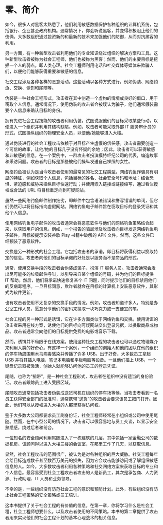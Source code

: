 # 零、简介

如今，很多人对黑客太熟悉了，他们利用敏感数据保护各种组织的计算机系统，包括银行、企业甚至政府机构。通常情况下，你会听说黑客，并变得积极阻止他们的伎俩。大多数组织通过投资新的和最新的技术来加强他们的防御，从而对抗黑客的利用。

另一方面，有一种新型攻击者利用他们的专业知识绕过组织的解决方案和工具。这种新型攻击者被称为社会工程师，他们也被称为黑客；然而，他们的主要目标是挖掘一个人的弱点，即人类心理。社会工程师利用电话和社交媒体等媒体来欺骗人们，以便他们能够获得重要和敏感的信息。

社交工程涉及各种各样的恶意活动，这些活动以各种方式进行，例如伪装、网络钓鱼、交换、诱饵和尾随等。

伪装是一种社会工程形式，攻击者在其中创造一个虚构的情境或良好的借口，用于窃取个人信息。通常情况下，使用伪装的攻击者会被误认为骗子，他们通常假装需要个人信息来确认目标的身份。

拥有先进社会工程技能的攻击者利用伪装，试图说服他们的目标采取某些行动，以便进入一个组织并利用其结构缺陷。例如，攻击者可能采取外部 IT 服务审计员的形式，试图操纵组织的物理安全人员，以便他/她能够进入大楼。

通过伪装进行的社会工程攻击依赖于对目标产生虚假的信任感。攻击者需要创造一个可信的故事，让他/她的目标几乎没有怀疑的余地；因此，攻击者可以获得敏感和非敏感的信息。在一个案例中，一群攻击者扮演模特经纪公司的代表，编造故事和采访问题。攻击者的目标是那些被他们操纵发送自己裸照的女性。

网络钓鱼被认为是当今攻击者使用的最常见的社交工程类型。网络钓鱼诈骗具有明显的特征，例如获取个人信息，包括目标的姓名、社会安全号码和地址；结合恐惧、紧迫感和威胁来操纵目标快速行动；并使用嵌入链接或链接缩写，通过看似授权或合法的 URL 将目标重定向到可疑网站。

虽然一些网络钓鱼邮件制作拙劣，即邮件中包含语法错误和拼写错误的单词，但它们仍然可以将目标指向虚假网站。网络钓鱼电子邮件旨在窃取目标的登录凭证和其他个人信息。

使用网络钓鱼电子邮件的攻击者通常会将恶意软件与他们的网络钓鱼策略结合起来，以获取用户的信息。例如，一个报告的骗局涉及攻击者向目标发送网络钓鱼电子邮件。目标被提示安装谷歌 Play 书籍中破解的 APK 文件。然而，这些文件已经预装了恶意软件。

交换是另一种形式的社会工程。它包括攻击者的承诺，即目标将获得利益以换取特定的信息。攻击者向他们的目标承诺的好处是以服务而不是商品的形式。

通常，使用交换手段的攻击者会伪装成骗子，扮演 IT 服务人员。攻击者通常会发出尽可能多的垃圾邮件呼叫，以引导来自某个组织的号码，并为他们的目标提供 IT 帮助。然后，他们将承诺快速修复某个 IT 问题，同时提示他们的目标禁用他们的反病毒程序。一旦目标同意，欺诈者就会在目标的计算机上安装恶意软件，其形式为软件更新。

也有攻击者使用不太复杂的交换手段的情况。例如，攻击者知道许多人，特别是办公室工作人员，愿意分享他们的密码来换取一块巧克力或一支便宜的笔。

社会工程的另一种形式是诱饵，它在许多方面类似于网络钓鱼和交换。使用诱饵的攻击者采用在线方案，诱使他们的目标向可疑网站交出登录凭据，以换取商品或物品。攻击者通常会向他们的目标提供免费的电影或音乐下载。

然而，诱饵并不局限于在线方案。使用这种社交工程的攻击者也可以通过物理媒介来利用人类的好奇心。有这样一个案例，一个组织的创始人和他的团队在他的组织的停车场周围用木马病毒感染并传播了许多 USB。出于好奇，大多数员工拿起 USB 并将其插入电脑、笔记本电脑和平板电脑等设备。一旦他们插上 USB，一个键盘记录器被激活，创始人就能够访问他的员工的登录凭证。

尾随，也称为“捎带”，是一种社会工程形式，攻击者在组织中没有适当的身份验证。攻击者跟踪员工进入受限区域。

尾随攻击通常包括攻击者伪装成送货司机在组织的停车场等候。当攻击者看到一名员工获得安全部门的批准时，通常携带“送货”的攻击者会要求该员工把门打开。因此，他们可以从授权进入大楼的人那里获得访问权。

鉴于大多数大公司都要求员工刷身份证，社会工程师经常在小组织或公司中使用尾随。然而，在中小型公司的情况下，攻击者可以很容易地与员工交谈，以显示安全熟悉感，绕过后者和前台。

一位知名的安全顾问利用尾随进入了一栋建筑的几层，其中包括一家金融公司的数据机房。该顾问得以进入大楼三楼的会议室，在那里工作了几天，以获取信息。

显然，社会工程攻击的范围很广，被认为是对各种组织的巨大威胁。社交工程每年会给目标造成数千甚至数百万美元的损失，因为它会攻击能够访问或了解组织敏感信息的人。如今，大多数攻击者利用各种策略和社交网络方案来获取目标的专业和个人信息。最容易受到社会工程攻击者攻击的人是新员工，其次是承包商、人力资源、行政助理、IT 人员和业务领导。

不幸的是，一些组织没有防范社会工程的意识和预防计划。此外，有些组织没有防止社会工程策略的安全策略或员工培训。

这本书提供了关于社会工程的有价值的信息。在第一章，你将学习什么是社会工程，社会工程师想要什么，以及攻击者使用的不同策略。本书的第二章提供了攻击者用来实现他们的社会工程计划的基本心理战术的相关信息。
